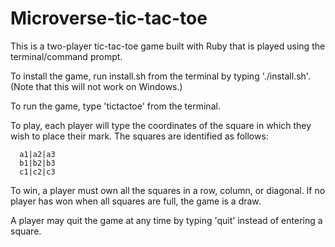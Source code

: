 # Microverse-tic-tac-toe

This is a two-player tic-tac-toe game built with Ruby that is played using the terminal/command prompt.

To install the game, run install.sh from the terminal by typing './install.sh'. (Note that this will not work on Windows.)

To run the game, type 'tictactoe' from the terminal.

To play, each player will type the coordinates of the square in which they wish to place their mark. The squares are identified as follows:

      a1|a2|a3
      b1|b2|b3
      c1|c2|c3

To win, a player must own all the squares in a row, column, or diagonal. If no player has won when all squares are full, the game is a draw.

A player may quit the game at any time by typing 'quit' instead of entering a square.
